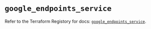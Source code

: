 # `google_endpoints_service`

Refer to the Terraform Registory for docs: [`google_endpoints_service`](https://registry.terraform.io/providers/hashicorp/google-beta/5.5.0/docs/resources/google_endpoints_service).
